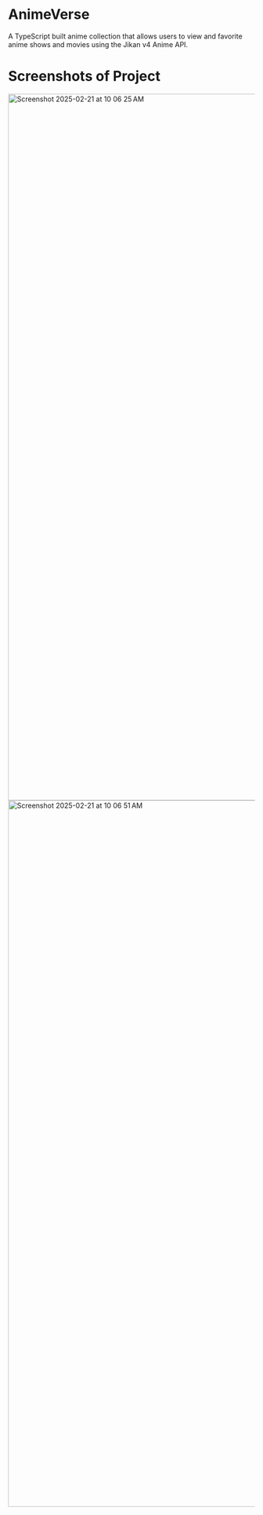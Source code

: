 # AnimeVerse
A TypeScript built anime collection that allows users to view and favorite anime shows and movies using the Jikan v4 Anime API.

# Screenshots of Project
<img width="1440" alt="Screenshot 2025-02-21 at 10 06 25 AM" src="https://github.com/user-attachments/assets/bf7bab1f-7f1c-4e00-8f7c-48de9e3dd0c6" />


<img width="1440" alt="Screenshot 2025-02-21 at 10 06 51 AM" src="https://github.com/user-attachments/assets/163f3a4d-8fdd-4461-9525-236c8f1254c2" />
